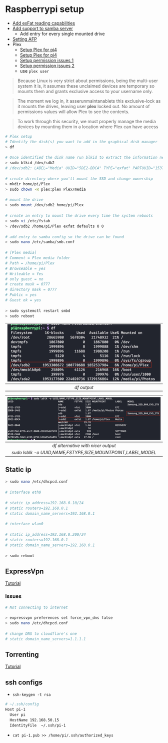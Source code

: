 # Raspberrypi setup

- [Add exFat reading capabilities](https://pimylifeup.com/raspberry-pi-exfat/)
- [Add support to samba server](https://pimylifeup.com/raspberry-pi-samba/)
  - Add entry for every single mounted drive
- [Setting AFP](https://pimylifeup.com/raspberry-pi-afp/)
- Plex
  - [Setup Plex for pi4](https://pimylifeup.com/raspberry-pi-plex-server/)
  - [Setup Plex for pi4](https://www.clarkle.com/notes/install-plex-raspberry-pi/)
  - [Setup permission issues 1](https://www.clarkle.com/notes/install-plex-raspberry-pi/)
  - [Setup permission issues 2](https://forums.plex.tv/t/using-ext-ntfs-or-other-format-drives-internal-or-external-on-linux/198544)
  - use `plex user`

> Because Linux is very strict about permissions, being the multi-user system it is, it assumes these unclaimed devices are temporary so mounts them and grants exclusive access to your username only.

> The moment we log in, it asserunmaintanablets this exclusive-lock as it mounts the drives, leaving user **plex** locked out. No amount of permissions values will allow Plex to see the contents.

> To work through this security, we must properly manage the media devices by mounting them in a location where Plex can have access

```bash
# Plex setup
# Identify the disk(s) you want to add in the graphical disk manager
> df

# Once identified the disk name run blkid to extract the information needed
> sudo blkid /dev/sdb2
# /dev/sdb2: LABEL="Media" UUID="5DE2-BDCA" TYPE="exfat" PARTUUID="153700ac-00ef-44d3-9f86-e03d8c0bf744"

# create directory where you'll mount the SSD and change ownership
> mkdir home/pi/Plex
> sudo chown -R plex:plex Plex/media

# mount the drive
> sudo mount /dev/sdb2 home/pi/Plex

# create an entry to mount the drive every time the system reboots
> sudo vi /etc/fstab
> /dev/sdb2 /home/pi/Plex exfat defaults 0 0

# add entry to samba config so the drive can be found
> sudo nano /etc/samba/smb.conf

# [Plex media]
# Comment = Plex media folder
# Path = /home/pi/Plex
# Browseable = yes
# Writeable = Yes
# only guest = no
# create mask = 0777
# directory mask = 0777
# Public = yes
# Guest ok = yes

> sudo systemctl restart smbd
> sudo reboot
```

| ![](./df.jpeg) |
| :------------: |
|  _df output_   |

|                      ![](./lsblk.jpeg)                       |
| :----------------------------------------------------------: |
|              _df alternative with nicer output_              |
| _sudo lsblk -o UUID,NAME,FSTYPE,SIZE,MOUNTPOINT,LABEL,MODEL_ |

## Static ip

```bash
> sudo nano /etc/dhcpcd.conf

# interface eth0

# static ip_address=192.168.0.10/24
# static routers=192.168.0.1
# static domain_name_servers=192.168.0.1

# interface wlan0

# static ip_address=192.168.0.200/24
# static routers=192.168.0.1
# static domain_name_servers=192.168.0.1

> sudo reboot

```

## ExpressVpn

[Tutorial](https://pimylifeup.com/raspberry-pi-expressvpn/)

### Issues

```bash
# Not connecting to internet

> expressvpn preferences set force_vpn_dns false
> sudo nano /etc/dhcpcd.conf

# change DNS to cloudflare's one
# static domain_name_servers=1.1.1.1
```

## Torrenting

[Tutorial](https://pimylifeup.com/raspberry-pi-transmission/)

## ssh configs

- `ssh-keygen -t rsa`

```bash
# ~/.ssh/config
Host pi-1
  User pi
  HostName 192.168.50.15
  IdentityFile  ~/.ssh/pi-1
```

- `cat pi-1.pub >> /home/pi/.ssh/authorized_keys`
